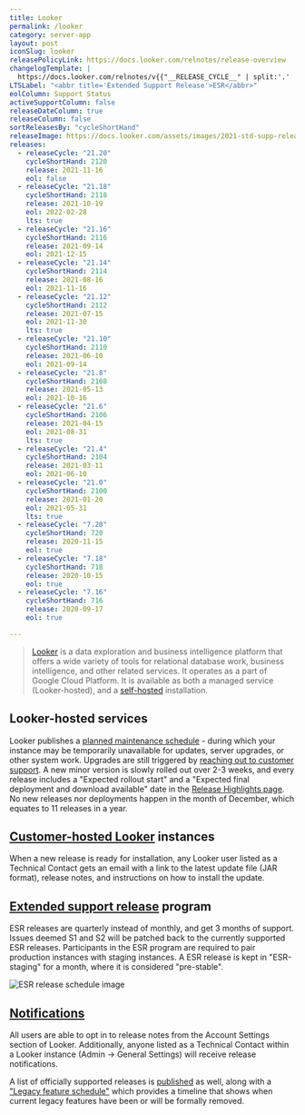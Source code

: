 ```yaml
---
title: Looker
permalink: /looker
category: server-app
layout: post
iconSlug: looker
releasePolicyLink: https://docs.looker.com/relnotes/release-overview
changelogTemplate: |
  https://docs.looker.com/relnotes/v{{"__RELEASE_CYCLE__" | split:'.' | first}}-changelog#{{"__RELEASE_CYCLE__"}}
LTSLabel: "<abbr title='Extended Support Release'>ESR</abbr>"
eolColumn: Support Status
activeSupportColumn: false
releaseDateColumn: true
releaseColumn: false
sortReleasesBy: "cycleShortHand"
releaseImage: https://docs.looker.com/assets/images/2021-std-supp-releases.png
releases:
  - releaseCycle: "21.20"
    cycleShortHand: 2120
    release: 2021-11-16
    eol: false
  - releaseCycle: "21.18"
    cycleShortHand: 2118
    release: 2021-10-19
    eol: 2022-02-28
    lts: true
  - releaseCycle: "21.16"
    cycleShortHand: 2116
    release: 2021-09-14
    eol: 2021-12-15
  - releaseCycle: "21.14"
    cycleShortHand: 2114
    release: 2021-08-16
    eol: 2021-11-16
  - releaseCycle: "21.12"
    cycleShortHand: 2112
    release: 2021-07-15
    eol: 2021-11-30
    lts: true
  - releaseCycle: "21.10"
    cycleShortHand: 2110
    release: 2021-06-10
    eol: 2021-09-14
  - releaseCycle: "21.8"
    cycleShortHand: 2108
    release: 2021-05-13
    eol: 2021-10-16
  - releaseCycle: "21.6"
    cycleShortHand: 2106
    release: 2021-04-15
    eol: 2021-08-31
    lts: true
  - releaseCycle: "21.4"
    cycleShortHand: 2104
    release: 2021-03-11
    eol: 2021-06-10
  - releaseCycle: "21.0"
    cycleShortHand: 2100
    release: 2021-01-20
    eol: 2021-05-31
    lts: true
  - releaseCycle: "7.20"
    cycleShortHand: 720
    release: 2020-11-15
    eol: true
  - releaseCycle: "7.18"
    cycleShortHand: 718
    release: 2020-10-15
    eol: true
  - releaseCycle: "7.16"
    cycleShortHand: 716
    release: 2020-09-17
    eol: true

---
```


>[Looker](https://looker.com/) is a data exploration and business intelligence platform that offers a wide variety of tools for relational database work, business intelligence, and other related services. It operates as a part of Google Cloud Platform. It is available as both a managed service (Looker-hosted), and a [self-hosted](https://docs.looker.com/setup-and-management/looker-hosted-install) installation.

## Looker-hosted services

Looker publishes a [planned maintenance schedule][schedule] - during which your instance may be temporarily unavailable for updates, server upgrades, or other system work. Upgrades are still triggered by [reaching out to customer support][best-practices]. A new minor version is slowly rolled out over 2-3 weeks, and every release includes a "Expected rollout start" and a "Expected final deployment and download available" date in the [Release Highlights page](https://docs.looker.com/relnotes). No new releases nor deployments happen in the month of December, which equates to 11 releases in a year.

## [Customer-hosted Looker][self-hosted] instances

When a new release is ready for installation, any Looker user listed as a Technical Contact gets an email with a link to the latest update file (JAR format), release notes, and instructions on how to install the update.

## [Extended support release][esr] program

ESR releases are quarterly instead of monthly, and get 3 months of support. Issues deemed S1 and S2 will be patched back to the currently supported ESR releases. Participants in the ESR program are required to pair production instances with staging instances. A ESR release is kept in "ESR-staging" for a month, where it is considered "pre-stable".

![ESR release schedule image](https://docs.looker.com/assets/images/2021-std-esr-supp-releases.png)

## [Notifications][emails]

All users are able to opt in to release notes from the Account Settings section of Looker. Additionally, anyone listed as a Technical Contact within a Looker instance (Admin -> General Settings) will receive release notifications.

A list of officially supported releases is [published](https://docs.looker.com/relnotes/supported-releases) as well, along with a ["Legacy feature schedule"][lfs] which provides a timeline that shows when current legacy features have been or will be formally removed.

[self-hosted]: https://docs.looker.com/setup-and-management/on-prem-mgmt "Managing a customer-hosted deployment"
[esr]: https://docs.looker.com/relnotes/esr-overview "Standard extended support release program overview"
[emails]: https://docs.looker.com/relnotes/release-emails "Release deployment emails"
[schedule]: https://docs.looker.com/relnotes/hosted-maintenance-hours "Google maintenance policy for Looker-hosted services"
[best-practices]: https://help.looker.com/hc/articles/360023639354 "Best Practices when Updating your Looker Instance"
[lfs]: https://docs.looker.com/relnotes/legacy-feature-schedule#legacy_feature_schedule "Legacy feature schedule"
